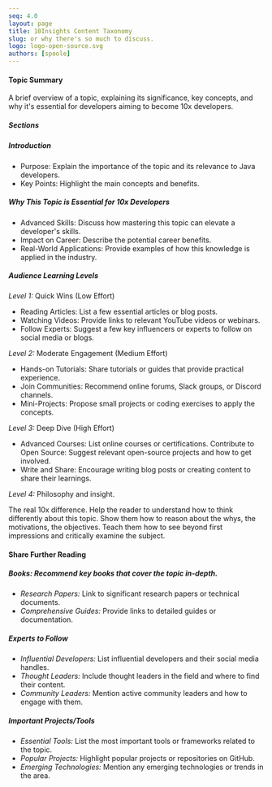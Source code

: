```yaml
---
seq: 4.0
layout: page
title: 10Insights Content Taxonomy
slug: or why there's so much to discuss.
logo: logo-open-source.svg
authors: [spoole]
---
```


#### Topic Summary
A brief overview of a topic, explaining its significance, key concepts, and why it's essential for developers aiming to become 10x developers.


##### Sections

#####  Introduction

- Purpose: Explain the importance of the topic and its relevance to Java developers.
- Key Points: Highlight the main concepts and
  benefits.

##### Why This Topic is Essential for 10x Developers

- Advanced Skills: Discuss how mastering this topic can elevate a developer's skills.
- Impact on Career: Describe the potential career benefits.
- Real-World Applications: Provide examples of how this knowledge is applied in the industry.

##### Audience Learning Levels

*Level 1:* Quick Wins (Low Effort)

- Reading Articles: List a few essential articles or blog posts.
- Watching Videos: Provide links to relevant YouTube videos or webinars.
- Follow Experts: Suggest a few key influencers or experts to follow on social media or blogs.

*Level 2:* Moderate Engagement (Medium Effort)

- Hands-on Tutorials: Share tutorials or guides that provide practical experience.
- Join Communities: Recommend online forums, Slack groups, or Discord channels.
- Mini-Projects: Propose small projects or coding exercises to apply the concepts.

*Level 3:* Deep Dive (High Effort)

- Advanced Courses: List online courses or certifications.
  Contribute to Open Source: Suggest relevant open-source projects and how to get involved.
- Write and Share: Encourage writing blog posts or creating content to share their learnings.

*Level 4:* Philosophy and insight.

The real 10x difference. Help the reader to understand how to think differently about this topic. Show them how to reason about the whys, the motivations, the objectives. Teach them how to see beyond first impressions and critically examine the subject.

#### Share Further Reading

##### Books: Recommend key books that cover the topic in-depth.
- *Research Papers:* Link to significant research papers or technical documents.
- *Comprehensive Guides:* Provide links to detailed guides or documentation.

##### Experts to Follow
- *Influential Developers:* List influential developers and their social media handles.
- *Thought Leaders:* Include thought leaders in the field and where to find their content.
- *Community Leaders:* Mention active community leaders and how to engage with them.

##### Important Projects/Tools
- *Essential Tools:* List the most important tools or frameworks related to the topic.
- *Popular Projects:* Highlight popular projects or repositories on GitHub.
- *Emerging Technologies:* Mention any emerging technologies or trends in the area.

